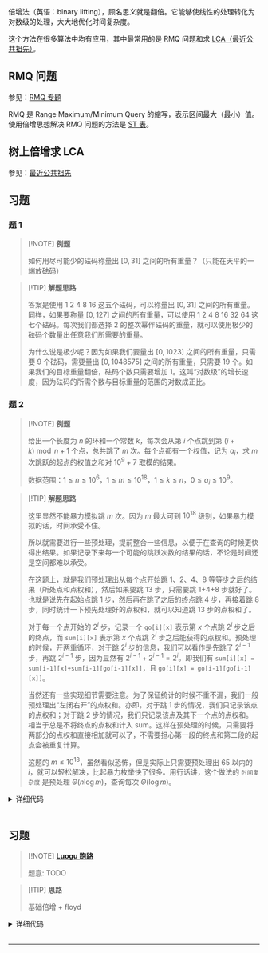 倍增法（英语：binary lifting），顾名思义就是翻倍。它能够使线性的处理转化为对数级的处理，大大地优化时间复杂度。

这个方法在很多算法中均有应用，其中最常用的是 RMQ 问题和求 [LCA（最近公共祖先）](graph/lca.md)。

## RMQ 问题

参见：[RMQ 专题](topic/rmq.md)

RMQ 是 Range Maximum/Minimum Query 的缩写，表示区间最大（最小）值。使用倍增思想解决 RMQ 问题的方法是 [ST 表](ds/sparse-table.md)。

## 树上倍增求 LCA

参见：[最近公共祖先](graph/lca.md)

## 习题

### 题 1

> [!NOTE] **例题**
> 
> 如何用尽可能少的砝码称量出 $[0,31]$ 之间的所有重量？（只能在天平的一端放砝码）

> [!TIP] **解题思路**
> 
> 答案是使用 1 2 4 8 16 这五个砝码，可以称量出 $[0,31]$ 之间的所有重量。同样，如果要称量 $[0,127]$ 之间的所有重量，可以使用 1 2 4 8 16 32 64 这七个砝码。每次我们都选择 2 的整次幂作砝码的重量，就可以使用极少的砝码个数量出任意我们所需要的重量。
> 
> 为什么说是极少呢？因为如果我们要量出 $[0,1023]$ 之间的所有重量，只需要 9 个砝码，需要量出 $[0,1048575]$ 之间的所有重量，只需要 19 个。如果我们的目标重量翻倍，砝码个数只需要增加 1。这叫“对数级”的增长速度，因为砝码的所需个数与目标重量的范围的对数成正比。

### 题 2

> [!NOTE] **例题**
> 
> 给出一个长度为 $n$ 的环和一个常数 $k$，每次会从第 $i$ 个点跳到第 $(i+k)\bmod n+1$ 个点，总共跳了 $m$ 次。每个点都有一个权值，记为 $a_i$，求 $m$ 次跳跃的起点的权值之和对 $10^9+7$ 取模的结果。
> 
> 数据范围：$1\leq n\leq 10^6$，$1\leq m\leq 10^{18}$，$1\leq k\leq n$，$0\le a_i\le 10^9$。

> [!TIP] **解题思路**
> 
> 这里显然不能暴力模拟跳 $m$ 次。因为 $m$ 最大可到 $10^{18}$ 级别，如果暴力模拟的话，时间承受不住。
> 
> 所以就需要进行一些预处理，提前整合一些信息，以便于在查询的时候更快得出结果。如果记录下来每一个可能的跳跃次数的结果的话，不论是时间还是空间都难以承受。
> 
> 在这题上，就是我们预处理出从每个点开始跳 1、2、4、8 等等步之后的结果（所处点和点权和），然后如果要跳 13 步，只需要跳 1+4+8 步就好了。也就是说先在起始点跳 1 步，然后再在跳了之后的终点跳 4 步，再接着跳 8 步，同时统计一下预先处理好的点权和，就可以知道跳 13 步的点权和了。
> 
> 对于每一个点开始的 $2^i$ 步，记录一个 `go[i][x]` 表示第 $x$ 个点跳 $2^i$ 步之后的终点，而 `sum[i][x]` 表示第 $x$ 个点跳 $2^i$ 步之后能获得的点权和。预处理的时候，开两重循环，对于跳 $2^i$ 步的信息，我们可以看作是先跳了 $2^{i-1}$ 步，再跳 $2^{i-1}$ 步，因为显然有 $2^{i-1}+2^{i-1}=2^i$。即我们有 `sum[i][x] = sum[i-1][x]+sum[i-1][go[i-1][x]]`，且 `go[i][x] = go[i-1][go[i-1][x]]`。
> 
> 当然还有一些实现细节需要注意。为了保证统计的时候不重不漏，我们一般预处理出“左闭右开”的点权和。亦即，对于跳 1 步的情况，我们只记录该点的点权和；对于跳 2 步的情况，我们只记录该点及其下一个点的点权和。相当于总是不将终点的点权和计入 sum。这样在预处理的时候，只需要将两部分的点权和直接相加就可以了，不需要担心第一段的终点和第二段的起点会被重复计算。
> 
> 这题的 $m\leq 10^{18}$，虽然看似恐怖，但是实际上只需要预处理出 $65$ 以内的 $i$，就可以轻松解决，比起暴力枚举快了很多。用行话讲，这个做法的 `时间复杂度` 是预处理 $\Theta(n\log m)$，查询每次 $\Theta(\log m)$。

<details>
<summary>详细代码</summary>
<!-- tabs:start -->

##### **C++**

```cpp
TODO@binacs
```

##### **Python**

```python
```

<!-- tabs:end -->
</details>

<br>

## 习题

> [!NOTE] **[Luogu 跑路](https://www.luogu.com.cn/problem/P1613)**
> 
> 题意: TODO

> [!TIP] **思路**
> 
> 基础倍增 + floyd

<details>
<summary>详细代码</summary>
<!-- tabs:start -->

##### **C++**

```cpp
#include <bits/stdc++.h>
using namespace std;

const int N = 55, M = 65;

int n, m;
int f[N][N][M], dis[N][N];

int main() {
    cin >> n >> m;
    
    memset(dis, 0x3f, sizeof dis);
    while (m -- ) {
        int a, b;
        cin >> a >> b;
        f[a][b][0] = 1;
        dis[a][b] = 1;
    }
    
    for (int d = 1; d < M; ++ d )
        for (int k = 1; k <= n; ++ k )
            for (int i = 1; i <= n; ++ i )
                for (int j = 1; j <= n; ++ j )
                    if (f[i][k][d - 1] && f[k][j][d - 1])
                        f[i][j][d] = 1, dis[i][j] = 1;
    
    for (int k = 1; k <= n; ++ k )
        for (int i = 1; i <= n; ++ i )
            for (int j = 1; j <= n; ++ j )
                dis[i][j] = min(dis[i][j], dis[i][k] + dis[k][j]);
    cout << dis[1][n] << endl;
    
    return 0;
}
```

##### **Python**

```python

```

<!-- tabs:end -->
</details>

<br>

* * *